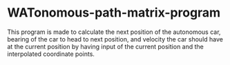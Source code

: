 # WATonomous-path-matrix-program
This program is made to calculate the next position of the autonomous car, 
bearing of the car to head to next position, and velocity the car should have at the current position by 
having input of the current position and the interpolated coordinate points.
